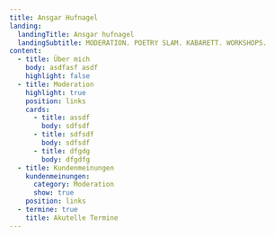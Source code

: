 ```yaml
---
title: Ansgar Hufnagel
landing:
  landingTitle: Ansgar hufnagel
  landingSubtitle: MODERATION. POETRY SLAM. KABARETT. WORKSHOPS.
content:
  - title: Über mich
    body: a﻿sdfasf asdf
    highlight: false
  - title: Moderation
    highlight: true
    position: links
    cards:
      - title: assdf
        body: s﻿dfsdf
      - title: sdfsdf
        body: s﻿dfsdf
      - title: dfgdg
        body: d﻿fgdfg
  - title: Kundenmeinungen
    kundenmeinungen:
      category: Moderation
      show: true
    position: links
  - termine: true
    title: Akutelle Termine
---
```

